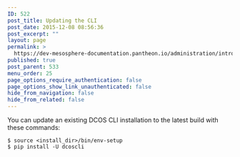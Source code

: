 ```yaml
---
ID: 522
post_title: Updating the CLI
post_date: 2015-12-08 08:56:36
post_excerpt: ""
layout: page
permalink: >
  https://dev-mesosphere-documentation.pantheon.io/administration/introcli/updatecli/
published: true
post_parent: 533
menu_order: 25
page_options_require_authentication: false
page_options_show_link_unauthenticated: false
hide_from_navigation: false
hide_from_related: false
---
```

You can update an existing DCOS CLI installation to the latest build with these commands:

    $ source <install_dir>/bin/env-setup
    $ pip install -U dcoscli